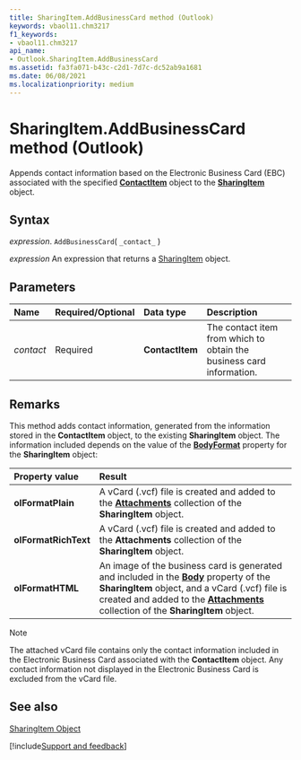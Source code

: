 ```yaml
---
title: SharingItem.AddBusinessCard method (Outlook)
keywords: vbaol11.chm3217
f1_keywords:
- vbaol11.chm3217
api_name:
- Outlook.SharingItem.AddBusinessCard
ms.assetid: fa3fa071-b43c-c2d1-7d7c-dc52ab9a1681
ms.date: 06/08/2021
ms.localizationpriority: medium
---
```



# SharingItem.AddBusinessCard method (Outlook)

Appends contact information based on the Electronic Business Card (EBC) associated with the specified **[ContactItem](Outlook.ContactItem.md)** object to the **[SharingItem](Outlook.SharingItem.md)** object.

## Syntax

_expression_. `AddBusinessCard`( `_contact_` )

 _expression_ An expression that returns a [SharingItem](Outlook.SharingItem.md) object.

## Parameters

|Name|Required/Optional|Data type|Description|
|:-----|:-----|:-----|:-----|
| _contact_|Required| **ContactItem**|The contact item from which to obtain the business card information.|

## Remarks

This method adds contact information, generated from the information stored in the **ContactItem** object, to the existing **SharingItem** object. The information included depends on the value of the **[BodyFormat](Outlook.SharingItem.BodyFormat.md)** property for the **SharingItem** object:

| **Property value**| **Result**|
|:-----|:-----|
| **olFormatPlain**|A vCard (.vcf) file is created and added to the **[Attachments](Outlook.Attachments.md)** collection of the **SharingItem** object.|
| **olFormatRichText**|A vCard (.vcf) file is created and added to the **Attachments** collection of the **SharingItem** object.|
| **olFormatHTML**|An image of the business card is generated and included in the **[Body](Outlook.MailItem.Body.md)** property of the **SharingItem** object, and a vCard (.vcf) file is created and added to the **[Attachments](Outlook.Attachments.md)** collection of the **SharingItem** object.|

> [!NOTE]
> The attached vCard file contains only the contact information included in the Electronic Business Card associated with the **ContactItem** object. Any contact information not displayed in the Electronic Business Card is excluded from the vCard file.

## See also

[SharingItem Object](Outlook.SharingItem.md)

[!include[Support and feedback](~/includes/feedback-boilerplate.md)]